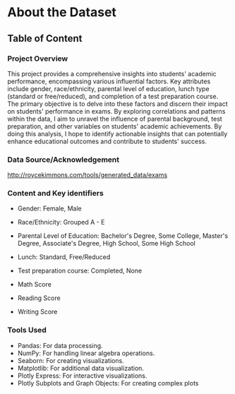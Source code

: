 # About the Dataset

## Table of Content


### Project Overview
This project provides a comprehensive insights into students' academic performance, encompassing various influential factors. Key attributes include gender, race/ethnicity, parental level of education, lunch type (standard or free/reduced), and completion of a test preparation course. The primary objective is to delve into these factors and discern their impact on students' performance in exams. By exploring correlations and patterns within the data, I aim to unravel the influence of parental background, test preparation, and other variables on students' academic achievements. By doing this analysis, I hope to identify actionable insights that can potentially enhance educational outcomes and contribute to students' success.


### Data Source/Acknowledgement
http://roycekimmons.com/tools/generated_data/exams


### Content and Key identifiers

* Gender: Female, Male

* Race/Ethnicity: Grouped A - E

* Parental Level of Education: Bachelor's Degree, Some College, Master's Degree, Associate's Degree, High School, Some High School

* Lunch: Standard, Free/Reduced

* Test preparation course: Completed, None

* Math Score

* Reading Score

* Writing Score


### Tools Used 

- Pandas: For data processing.
- NumPy: For handling linear algebra operations.
- Seaborn: For creating visualizations.
- Matplotlib: For additional data visualization.
- Plotly Express: For interactive visualizations.
- Plotly Subplots and Graph Objects: For creating complex plots





